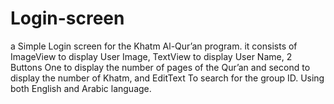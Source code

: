 # Login-screen
a Simple Login screen for the Khatm Al-Qur’an program.
it consists of ImageView to display User Image, TextView to display User Name, 2 Buttons One to display the number of pages of the Qur’an and second to display the number of Khatm, and EditText To search for the group ID. 
Using both English and Arabic language.
